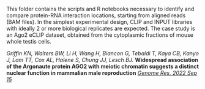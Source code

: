 This folder contains the scripts and R notebooks necessary to identify and compare protein-RNA interaction locations, starting from aligned reads (BAM files). In the simplest experimental design, CLIP and INPUT libraries with ideally 2 or more biological replicates are expected. The case study is an Ago2 eCLIP dataset, obtained from the cytoplasmic fractions of mouse whole testis cells.

*Griffin KN, Walters BW, Li H, Wang H, Biancon G, Tebaldi T, Kaya CB, Kanyo J, Lam TT, Cox AL, Halene S, Chung JJ, Lesch BJ.*
**Widespread association of the Argonaute protein AGO2 with meiotic chromatin suggests a distinct nuclear function in mammalian male reproduction**
[*Genome Res. 2022 Sep 15*](https://doi.org/10.1101/gr.276578.122)

